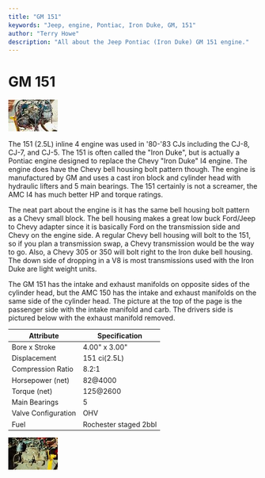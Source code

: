 ```yaml
---
title: "GM 151"
keywords: "Jeep, engine, Pontiac, Iron Duke, GM, 151"
author: "Terry Howe"
description: "All about the Jeep Pontiac (Iron Duke) GM 151 engine."
---
```

# GM 151

[![151 passenger side](../../img/engine/gm1511_.jpg)](../../img/engine/gm1511.jpg)

The 151 (2.5L) inline 4 engine was used in '80-'83 CJs including the CJ-8, CJ-7, and CJ-5. The 151 is often called the "Iron Duke", but is actually a Pontiac engine designed to replace the Chevy "Iron Duke" I4 engine. The engine does have the Chevy bell housing bolt pattern though. The engine is manufactured by GM and uses a cast iron block and cylinder head with hydraulic lifters and 5 main bearings. The 151 certainly is not a screamer, the AMC I4 has much better HP and torque ratings.

The neat part about the engine is it has the same bell housing bolt pattern as a Chevy small block. The bell housing makes a great low buck Ford/Jeep to Chevy adapter since it is basically Ford on the transmission side and Chevy on the engine side. A regular Chevy bell housing will bolt to the 151, so if you plan a transmission swap, a Chevy transmission would be the way to go. Also, a Chevy 305 or 350 will bolt right to the Iron duke bell housing. The down side of dropping in a V8 is most transmissions used with the Iron Duke are light weight units.

The GM 151 has the intake and exhaust manifolds on opposite sides of the cylinder head, but the AMC 150 has the intake and exhaust manifolds on the same side of the cylinder head. The picture at the top of the page is the passenger side with the intake manifold and carb. The drivers side is pictured below with the exhaust manifold removed.

| Attribute           | Specification         |
|---------------------|-----------------------|
| Bore x Stroke       | 4.00" x 3.00"         |
| Displacement        | 151 ci(2.5L)          |
| Compression Ratio   | 8.2:1                 |
| Horsepower (net)    | 82@4000               |
| Torque (net)        | 125@2600              |
| Main Bearings       | 5                     |
| Valve Configuration | OHV                   |
| Fuel                | Rochester staged 2bbl |
[![151 drivers side](../../img/engine/gm1512_.jpg)](../../img/engine/gm1512.jpg)